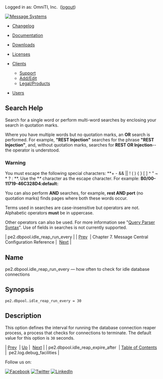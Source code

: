 Logged in as: OmniTI, Inc.  ([logout](https://support.messagesystems.com/logout.php))

[![Message Systems](https://support.messagesystems.com/images/ms-white205.png)](https://support.messagesystems.com/start.php) 

*   [Changelog](https://support.messagesystems.com/start.php?show=changelog)
*   [Documentation](https://support.messagesystems.com/docs/)
*   [Downloads](https://support.messagesystems.com/start.php)

*   [Licenses](https://support.messagesystems.com/license_summary.php)
*   <a href="">Clients</a>
    *   [Support](https://support.messagesystems.com/cs.php)
    *   [Add/Edit](https://support.messagesystems.com/edit_client.php)
    *   [Legal/Products](https://support.messagesystems.com/edit_products.php)
*   [Users](https://support.messagesystems.com/edit_customer.php)

## Search Help

Search for a single word or perform multi-word searches by enclosing your search in quotation marks.

Where you have multiple words but no quotation marks, an **OR** search is performed. For example, **"REST Injection"** searches for the phrase **"REST Injection"**, and, without quotation marks, searches for **REST OR Injection**--the operator is understood.

### Warning

You must escape the following special characters: **+ - && || ! ( ) { } [ ] ^ " ~ * ? : \**. Use the **\** character as the escape character. For example: **B0/00-11719-46C328D4\:default\:**

You can also perform **AND** searches, for example, **rest AND port** (no quotation marks) finds pages where both these words occur.

Terms used in searches are case-insensitive but operators are not. Alphabetic operators **must** be in uppercase.

Other operators can also be used. For more information see "[Query Parser Syntax](https://lucene.apache.org/core/old_versioned_docs/versions/3_0_0/queryparsersyntax.html)". Use of fields in searches is not currently supported.

| pe2.dbpool.idle_reap_run_every |
| [Prev](conf.mc.dbpool.idle_reap_expire_after.php)  | Chapter 7. Message Central Configuration Reference |  [Next](conf.pe2.log.debug_facilities.php) |

<a name="conf.mc.dbpool.idle_reap_run_every"></a>
## Name

pe2.dbpool.idle_reap_run_every — how often to check for idle database connections

## Synopsis

`pe2.dbpool.idle_reap_run_every = 30`

<a name="idp1714576"></a>
## Description

This option defines the interval for running the database connection reaper process, a process that checks for connections to terminate. The default value for this option is `30` seconds.

| [Prev](conf.mc.dbpool.idle_reap_expire_after.php)  | [Up](mc.conf.php) |  [Next](conf.pe2.log.debug_facilities.php) |
| pe2.dbpool.idle_reap_expire_after  | [Table of Contents](index.php) |  pe2.log.debug_facilities |

Follow us on:

[![Facebook](https://support.messagesystems.com/images/icon-facebook.png)](http://www.facebook.com/messagesystems) [![Twitter](https://support.messagesystems.com/images/icon-twitter.png)](http://twitter.com/#!/MessageSystems) [![LinkedIn](https://support.messagesystems.com/images/icon-linkedin.png)](http://www.linkedin.com/company/message-systems)